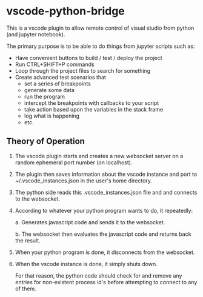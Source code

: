 # vscode-python-bridge

This is a vscode plugin to allow remote control of visual studio from python (and jupyter notebook).

The primary purpose is to be able to do things from jupyter scripts such as:
* Have convenient buttons to build / test / deploy the project
* Run CTRL+SHIFT+P commands
* Loop through the project files to search for something
* Create advanced test scenarios that
    * set a series of breakpoints
    * generate some data
    * run the program
    * intercept the breakpoints with callbacks to your script
    * take action based upon the variables in the stack frame
    * log what is happening
    * etc.

## Theory of Operation
1. The vscode plugin starts and creates a new websocket server on a random ephemeral port number (on localhost).
2. The plugin then saves information about the vscode instance and port to ~/.vscode_instances.json in the user's home directory.
3. The python side reads this .vscode_instances.json file and and connects to the websocket.
4. According to whatever your python program wants to do, it repeatedly:
    
    a. Generates javascript code and sends it to the websocket.
    
    b. The websocket then evaluates the javascript code and returns back the result.

5. When your python program is done, it disconnects from the websocket.
6. When the vscode instance is done, it simply shuts down.
    
    For that reason, the python code should check for and remove any entries for non-existent process id's before attempting to connect to any of them.

